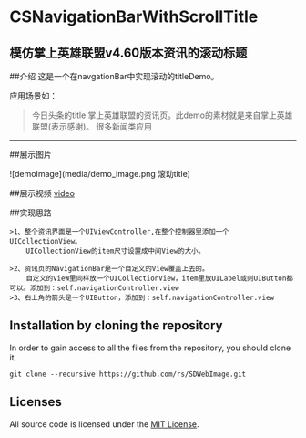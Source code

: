 #                CSNavigationBarWithScrollTitle
##              模仿掌上英雄联盟v4.60版本资讯的滚动标题


##介绍
这是一个在navgationBar中实现滚动的titleDemo。  

应用场景如：
>今日头条的title
>掌上英雄联盟的资讯页。此demo的素材就是来自掌上英雄联盟(表示感谢)。
>很多新闻类应用
--------

##展示图片

![demoImage](media/demo_image.png 滚动title)

##展示视频
[video](media/demo_image.png)


##实现思路
```
>1、整个资讯界面是一个UIViewController,在整个控制器里添加一个UICollectionView。  
    UICollectionView的item尺寸设置成中间View的大小。

>2、资讯页的NavigationBar是一个自定义的View覆盖上去的。  
    自定义的VieW里同样放一个UICollectionView，item里放UILabel或则UIButton都可以。添加到：self.navigationController.view
>3、右上角的箭头是一个UIButton，添加到：self.navigationController.view

```
## Installation by cloning the repository

In order to gain access to all the files from the repository, you should clone it.
```
git clone --recursive https://github.com/rs/SDWebImage.git
```

## Licenses

All source code is licensed under the [MIT License](https://raw.github.com/rs/SDWebImage/master/LICENSE).